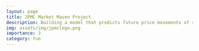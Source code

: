 ```yaml
---
layout: page
title: JPMC Market Maven Project
description: Building a model that predicts future price movements of stocks and other financial instruments during the last ten minutes of the Nasdaq exchange trading session
img: assets/img/jpmclogo.png
importance: 3
category: fun
---
```

